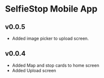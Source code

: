 # SelfieStop Mobile App

## v0.0.5

- Added image picker to upload screen.

## v0.0.4

- Added Map and stop cards to home screen
- Added Upload screen